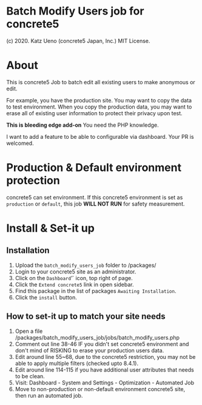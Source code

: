 
Batch Modify Users job for concrete5
==========

(c) 2020. Katz Ueno (concrete5 Japan, Inc.)
MIT License.

# About

This is concrete5 Job to batch edit all existing users to make anonymous or edit.

For example, you have the production site. You may want to copy the data to test environment.
When you copy the production data, you may want to erase all of existing user information to protect their privacy upon test.

**This is bleeding edge add-on** You need the PHP knowledge.

I want to add a feature to be able to configurable via dashboard. Your PR is welcomed.

# Production & Default environment protection

concrete5 can set environment.
If this concrete5 environment is set as `production` or `default`, this job **WILL NOT RUN** for safety measurement.

# Install & Set-it up

## Installation

1. Upload the `batch_modify_users_job` folder to /packages/
2. Login to your concrete5 site as an administrator.
3. Click on the `Dashboard`’` icon, top right of page.
4. Click the `Extend concrete5` link in open sidebar.
5. Find this package in the list of packages `Awaiting Installation`.
6. Click the `install` button.

## How to set-it up to match your site needs

1. Open a file /packages/batch_modify_users_job/jobs/batch_modify_users.php
1. Comment out line 38-46 IF you didn't set concrete5 environment and don't mind of RISKING to erase your production users data.
1. Edit around line 55~68, due to the concrete5 restriction, you may not be able to apply multiple filters (checked upto 8.4.1).
1. Edit around line 114-115 if you have additional user attributes that needs to be clean.
1. Visit: Dashboard - System and Settings - Optimization - Automated Job
1. Move to non-production or non-default environment concrete5 site, then run an automated job.
